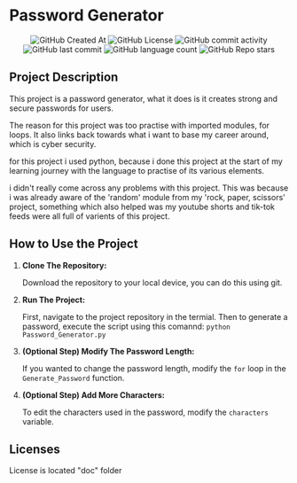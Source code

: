 # Password Generator

<div align="center">
    <img alt="GitHub Created At" src="https://img.shields.io/github/created-at/KieranPritchard/Password-Creator">
    <img alt="GitHub License" src="https://img.shields.io/github/license/KieranPritchard/Password-Creator">
    <img alt="GitHub commit activity" src="https://img.shields.io/github/commit-activity/t/KieranPritchard/Password-Creator">
    <img alt="GitHub last commit" src="https://img.shields.io/github/last-commit/KieranPritchard/Password-Creator">
    <img alt="GitHub language count" src="https://img.shields.io/github/languages/count/KieranPritchard/Password-Creator">
    <img alt="GitHub Repo stars" src="https://img.shields.io/github/stars/KieranPritchard/Password-Creator">
</div>

## Project Description

This project is a password generator, what it does is it creates strong and secure passwords for users.

The reason for this project was too practise with imported modules, for loops. It also links back towards what i want to base my career around, which is cyber security.

for this project i used python, because i done this project at the start of my learning journey with the language to practise of its various elements. 

i didn't really come across any problems with this project. This was because i was already aware of the 'random' module from my 'rock, paper, scissors' project, something which also helped was my youtube shorts and tik-tok feeds were all full of varients of this project.

## How to Use the Project

1. **Clone The Repository:**

    Download the repository to your local device, you can do this using git.

2. **Run The Project:**

   First, navigate to the project repository in the termial. Then to generate a password, execute the script using this comannd: `python Password_Generator.py`

4. **(Optional Step) Modify The Password Length:**

    If you wanted to change the password length, modify the `for` loop in the `Generate_Password` function.

5. **(Optional Step) Add More Characters:**

    To edit the characters used in the password, modify the `characters` variable.

## Licenses

License is located "doc" folder
